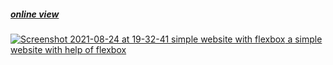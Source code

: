 <h5><a href="https://hadioryanipr.github.io/simple-website/">online view</h5>

![Screenshot 2021-08-24 at 19-32-41 simple website with flexbox](https://user-images.githubusercontent.com/83688429/130640917-e9b35e95-eb38-4576-ab78-ac1c942e6e7d.png)
a simple website with help of flexbox
   

 
  

